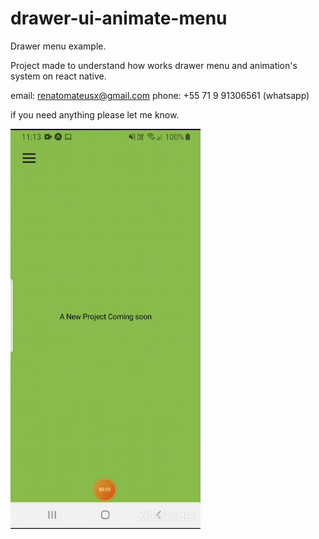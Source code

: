 ﻿# drawer-ui-animate-menu

Drawer menu example.

Project made to understand how works drawer menu and animation's system on react native.

email: renatomateusx@gmail.com
phone: +55 71 9 91306561 (whatsapp)

if you need anything please let me know.

![Screenshot](gifDrawerAnimated.gif)
